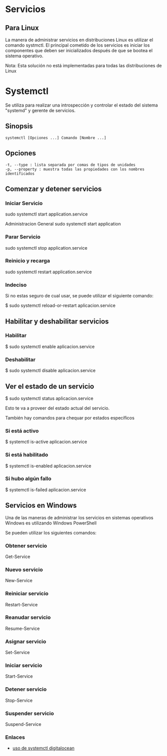 # Servicios

## Para Linux

La manera de administrar servicios en distribuciones Linux es utilizar el comando systmctl.
El principal cometido de los servicios es iniciar los componentes que deben ser inicializados después de que se bootea el sistema operativo.

Nota: Esta solución no está implementadas para todas las distribuciones de Linux

# Systemctl

Se utiliza para realizar una introspección y controlar el estado del sistema "systemd" y gerente de servicios.

## Sinopsis

    systemctl [Opciones ...] Comando [Nombre ...]

## Opciones

    -t, --type : lista separada por comas de tipos de unidades
    -p, --property : muestra todas las propiedades con los nombres identificados

## Comenzar y detener servicios

### Iniciar Servicio

sudo systemctl start application.service

Administracion General
sudo systemctl start application 

### Parar Servicio

sudo systemctl stop application.service

### Reinicio y recarga

sudo systemctl restart application.service

### Indeciso

Si no estas seguro de cual usar, se puede utilizar el siguiente comando:

$ sudo systemctl reload-or-restart aplicacion.service

## Habilitar y deshabilitar servicios

### Habilitar

$ sudo systemctl enable aplicacion.service

### Deshabilitar

$ sudo systemctl disable aplicacion.service

## Ver el estado de un servicio

$ sudo systemctl status aplicacion.service

Esto te va a proveer del estado actual del servicio.

También hay comandos para chequar por estados específicos

### Si está activo

$ systemctl is-active aplicacion.service

### Si está habilitado

$ systemctl is-enabled aplicacion.service

### Si hubo algún fallo

$ systemctl is-failed aplicacion.service

## Servicios en Windows

Una de las maneras de administrar los servicios en sistemas operativos Windows es utilizando Windows PowerShell 

Se pueden utilizar los siguientes comandos:

### Obtener servicio

Get-Service

### Nuevo servicio

New-Service

### Reiniciar servicio

Restart-Service

### Reanudar servicio

Resume-Service

### Asignar servicio

Set-Service

### Iniciar servicio

Start-Service

### Detener servicio

Stop-Service

### Suspender servicio

Suspend-Service

### Enlaces

- [uso de systemctl digitalocean](https://www.digitalocean.com/community/tutorials/how-to-use-systemctl-to-manage-systemd-services-and-units)